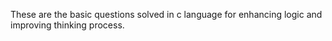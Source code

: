 These are the basic questions solved in c language for enhancing logic and improving thinking process.
